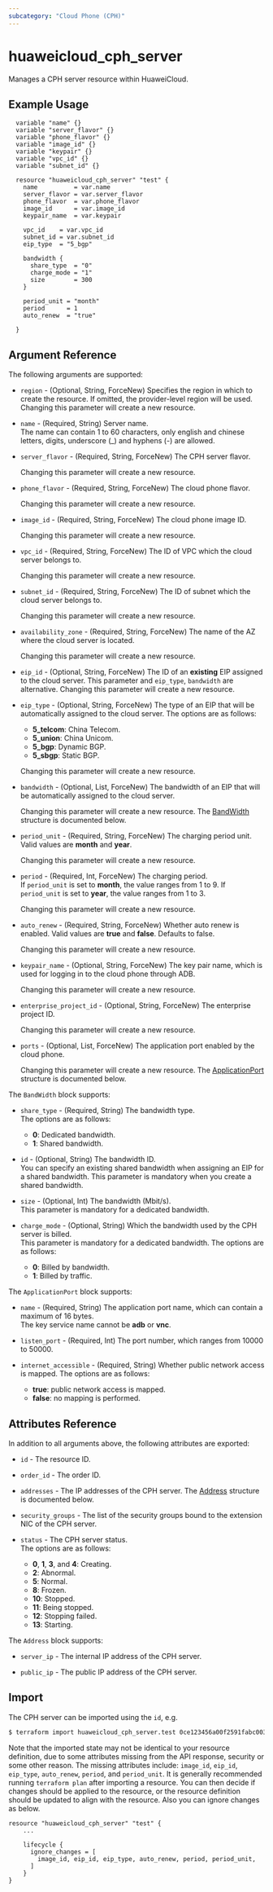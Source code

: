 ```yaml
---
subcategory: "Cloud Phone (CPH)"
---
```


# huaweicloud_cph_server

Manages a CPH server resource within HuaweiCloud.  

## Example Usage

```HCL
  variable "name" {}
  variable "server_flavor" {}
  variable "phone_flavor" {}
  variable "image_id" {}
  variable "keypair" {}
  variable "vpc_id" {}
  variable "subnet_id" {}

  resource "huaweicloud_cph_server" "test" {
    name          = var.name
    server_flavor = var.server_flavor
    phone_flavor  = var.phone_flavor
    image_id      = var.image_id
    keypair_name  = var.keypair

    vpc_id    = var.vpc_id
    subnet_id = var.subnet_id
    eip_type  = "5_bgp"

    bandwidth {
      share_type  = "0"
      charge_mode = "1"
      size        = 300
    }

    period_unit = "month"
    period      = 1
    auto_renew  = "true"

  }
```

## Argument Reference

The following arguments are supported:

* `region` - (Optional, String, ForceNew) Specifies the region in which to create the resource.
  If omitted, the provider-level region will be used. Changing this parameter will create a new resource.

* `name` - (Required, String) Server name.  
  The name can contain 1 to 60 characters, only english and chinese letters, digits, underscore (_) and hyphens (-) are
  allowed.

* `server_flavor` - (Required, String, ForceNew) The CPH server flavor.

  Changing this parameter will create a new resource.

* `phone_flavor` - (Required, String, ForceNew) The cloud phone flavor.

  Changing this parameter will create a new resource.
  
* `image_id` - (Required, String, ForceNew) The cloud phone image ID.

  Changing this parameter will create a new resource.

* `vpc_id` - (Required, String, ForceNew) The ID of VPC which the cloud server belongs to.

  Changing this parameter will create a new resource.

* `subnet_id` - (Required, String, ForceNew) The ID of subnet which the cloud server belongs to.

  Changing this parameter will create a new resource.

* `availability_zone` - (Required, String, ForceNew) The name of the AZ where the cloud server is located.

  Changing this parameter will create a new resource.

* `eip_id` - (Optional, String, ForceNew) The ID of an **existing** EIP assigned to the cloud server.
  This parameter and `eip_type`, `bandwidth` are alternative.
  Changing this parameter will create a new resource.

* `eip_type` - (Optional, String, ForceNew) The type of an EIP that will be automatically assigned to the cloud server.
  The options are as follows:
    + **5_telcom**: China Telecom.
    + **5_union**: China Unicom.
    + **5_bgp**: Dynamic BGP.
    + **5_sbgp**: Static BGP.

  Changing this parameter will create a new resource.

* `bandwidth` - (Optional, List, ForceNew) The bandwidth of an EIP that will be automatically assigned to
  the cloud server.

  Changing this parameter will create a new resource.
  The [BandWidth](#cphServer_BandWidth) structure is documented below.

* `period_unit` - (Required, String, ForceNew) The charging period unit.  
  Valid values are **month** and **year**.

  Changing this parameter will create a new resource.

* `period` - (Required, Int, ForceNew) The charging period.  
  If `period_unit` is set to **month**, the value ranges from 1 to 9.
  If `period_unit` is set to **year**, the value ranges from 1 to 3.

  Changing this parameter will create a new resource.

* `auto_renew` - (Required, String, ForceNew) Whether auto renew is enabled. Valid values are **true** and **false**.
  Defaults to false.  

  Changing this parameter will create a new resource.

* `keypair_name` - (Optional, String, ForceNew) The key pair name, which is used for logging in to
  the cloud phone through ADB.  

  Changing this parameter will create a new resource.

* `enterprise_project_id` - (Optional, String, ForceNew) The enterprise project ID.

  Changing this parameter will create a new resource.

* `ports` - (Optional, List, ForceNew) The application port enabled by the cloud phone.

  Changing this parameter will create a new resource.
  The [ApplicationPort](#cphServer_ApplicationPort) structure is documented below.

<a name="cphServer_BandWidth"></a>
The `BandWidth` block supports:

* `share_type` - (Required, String) The bandwidth type.  
  The options are as follows:
    + **0**: Dedicated bandwidth.
    + **1**: Shared bandwidth.

* `id` - (Optional, String) The bandwidth ID.  
 You can specify an existing shared bandwidth when assigning an EIP for a shared bandwidth.
 This parameter is mandatory when you create a shared bandwidth.

* `size` - (Optional, Int) The bandwidth (Mbit/s).  
 This parameter is mandatory for a dedicated bandwidth.

* `charge_mode` - (Optional, String) Which the bandwidth used by the CPH server is billed.  
 This parameter is mandatory for a dedicated bandwidth.
 The options are as follows:
   + **0**: Billed by bandwidth.
   + **1**: Billed by traffic.

<a name="cphServer_ApplicationPort"></a>
The `ApplicationPort` block supports:

* `name` - (Required, String) The application port name, which can contain a maximum of 16 bytes.  
 The key service name cannot be **adb** or **vnc**.

* `listen_port` - (Required, Int) The port number, which ranges from 10000 to 50000.

* `internet_accessible` - (Required, String) Whether public network access is mapped.
  The options are as follows:
    + **true**: public network access is mapped.
    + **false**: no mapping is performed.

## Attributes Reference

In addition to all arguments above, the following attributes are exported:

* `id` - The resource ID.

* `order_id` - The order ID.

* `addresses` - The IP addresses of the CPH server.
  The [Address](#cphServer_Address) structure is documented below.

* `security_groups` - The list of the security groups bound to the extension NIC of the CPH server.

* `status` - The CPH server status.  
  The options are as follows:
    + **0**, **1**, **3**, and **4**: Creating.
    + **2**: Abnormal.
    + **5**: Normal.
    + **8**: Frozen.
    + **10**: Stopped.
    + **11**: Being stopped.
    + **12**: Stopping failed.
    + **13**: Starting.

<a name="cphServer_Address"></a>
The `Address` block supports:

* `server_ip` - The internal IP address of the CPH server.  

* `public_ip` - The public IP address of the CPH server.  

## Import

The CPH server can be imported using the `id`, e.g.

```bash
$ terraform import huaweicloud_cph_server.test 0ce123456a00f2591fabc00385ff1234
```

Note that the imported state may not be identical to your resource definition, due to some attributes missing from the
API response, security or some other reason. The missing attributes include: `image_id`, `eip_id`, `eip_type`, `auto_renew`,
`period`, and `period_unit`. It is generally recommended running `terraform plan` after importing a resource.
You can then decide if changes should be applied to the resource, or the resource definition should be updated to
align with the resource. Also you can ignore changes as below.

```
resource "huaweicloud_cph_server" "test" {
    ...

    lifecycle {
      ignore_changes = [
        image_id, eip_id, eip_type, auto_renew, period, period_unit,
      ]
    }
}
